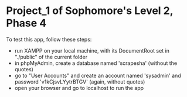 # Project_1 of Sophomore's Level 2, Phase 4  
  
To test this app, follow these steps:  
  
* run XAMPP on your local machine, with its DocumentRoot set in "./public" of the current folder  
* in phpMyAdmin, create a database named 'scrapesha' (without the quotes)  
* go to "User Accounts" and create an account named 'sysadmin' and password 'v1kCjsvLYytrBTGV' (again, without quotes)  
* open your browser and go to localhost to run the app


